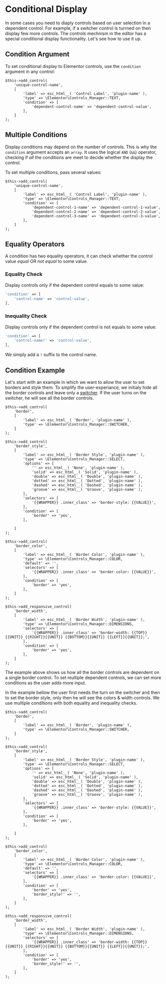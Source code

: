# Conditional Display

<Badge type="tip" vertical="top" text="Elementor Core" /> <Badge type="warning" vertical="top" text="Advanced" />

In some cases you need to diaply controls based on user selection in a dependent control. For example, if a switcher control is turrned on then display few more controls. The controls mechnism in the editor has a special conditional display functionality. Let's see how to use it up.

## Condition Argument

To set conditional display to Elementor controls, use the `condition` argument in any control:

```php{6-8}
$this->add_control(
	'unique-control-name',
	[
		'label' => esc_html__( 'Control Label', 'plugin-name' ),
		'type' => \Elementor\Controls_Manager::TEXT,
		'condition' => [
			'dependent-control-name' => 'dependent-control-value',
		],
	]
);
```

## Multiple Conditions

Display conditions may depend on the number of controls. This is why the `condition` argument accepts an `array`. It uses the logical `AND` (`&&`) operator, checking if *all* the conditions are meet to decide whether the display the control.

To set multiple conditions, pass several values:

```php{6-10}
$this->add_control(
	'unique-control-name',
	[
		'label' => esc_html__( 'Control Label', 'plugin-name' ),
		'type' => \Elementor\Controls_Manager::TEXT,
		'condition' => [
			'dependent-control-1-name' => 'dependent-control-1-value',
			'dependent-control-2-name' => 'dependent-control-2-value',
			'dependent-control-3-name' => 'dependent-control-3-value',
		],
	]
);
```

## Equality Operators

A condition has two equality operators, it can check whether the control value *equal* OR *not equal* to some value.

### Equality Check

Display controls only if the dependent control equals to some value:

```php
'condition' => [
	'control-name' => 'control-value',
],
```

### Inequality Check

Display controls only if the dependent control is not equals to some value:

```php
'condition' => [
	'control-name!' => 'control-value',
],
```

We simply add a `!` suffix to the control name.

## Condition Example

Let's start with an example in which we want to allow the user to set borders and style them. To smplify the user-experiance, we initialy hide all the border controls and leave only a [switcher](./../controls/classes/control-switcher/). If the user turns on the switcher, he will see all the border controls.

```php{2,25-27,41-43,55-57}
$this->add_control(
	'border',
	[
		'label' => esc_html__( 'Border', 'plugin-name' ),
		'type' => \Elementor\Controls_Manager::SWITCHER,
	]
);

$this->add_control(
	'border_style',
	[
		'label' => esc_html__( 'Border Style', 'plugin-name' ),
		'type' => \Elementor\Controls_Manager::SELECT,
		'options' => [
			'' => esc_html__( 'None', 'plugin-name' ),
			'solid' => esc_html__( 'Solid', 'plugin-name' ),
			'double' => esc_html__( 'Double', 'plugin-name' ),
			'dotted' => esc_html__( 'Dotted', 'plugin-name' ),
			'dashed' => esc_html__( 'Dashed', 'plugin-name' ),
			'groove' => esc_html__( 'Groove', 'plugin-name' ),
		],
		'selectors' => [
			'{{WRAPPER}} .inner_class' => 'border-style: {{VALUE}}',
		],
		'condition' => [
			'border' => 'yes',
		],

	]
);

$this->add_control(
	'border_color',
	[
		'label' => esc_html__( 'Border Color', 'plugin-name' ),
		'type' => \Elementor\Controls_Manager::COLOR,
		'default' => '',
		'selectors' => [
			'{{WRAPPER}} .inner_class' => 'border-color: {{VALUE}}',
		],
		'condition' => [
			'border' => 'yes',
		],
	]
);

$this->add_responsive_control(
	'border_width',
	[
		'label' => esc_html__( 'Border Width', 'plugin-name' ),
		'type' => \Elementor\Controls_Manager::DIMENSIONS,
		'selectors' => [
			'{{WRAPPER}} .inner_class' => 'border-width: {{TOP}}{{UNIT}} {{RIGHT}}{{UNIT}} {{BOTTOM}}{{UNIT}} {{LEFT}}{{UNIT}};',
		],
		'condition' => [
			'border' => 'yes',
		],
	]
);
```

The example above shows us how all the border controls are dependent on a single border control. To set multiple dependent controls, we can set more conditions as the user adds more input.

In the example bellow the user first needs the turn on the switcher and then to set the border style, only then he will see the colors & width controls. We use multiple conditions with both equality and inequality checks.

```php{2,25-27,41-44,56-59}
$this->add_control(
	'border',
	[
		'label' => esc_html__( 'Border', 'plugin-name' ),
		'type' => \Elementor\Controls_Manager::SWITCHER,
	]
);

$this->add_control(
	'border_style',
	[
		'label' => esc_html__( 'Border Style', 'plugin-name' ),
		'type' => \Elementor\Controls_Manager::SELECT,
		'options' => [
			'' => esc_html__( 'None', 'plugin-name' ),
			'solid' => esc_html__( 'Solid', 'plugin-name' ),
			'double' => esc_html__( 'Double', 'plugin-name' ),
			'dotted' => esc_html__( 'Dotted', 'plugin-name' ),
			'dashed' => esc_html__( 'Dashed', 'plugin-name' ),
			'groove' => esc_html__( 'Groove', 'plugin-name' ),
		],
		'selectors' => [
			'{{WRAPPER}} .inner_class' => 'border-style: {{VALUE}}',
		],
		'condition' => [
			'border' => 'yes',
		],

	]
);

$this->add_control(
	'border_color',
	[
		'label' => esc_html__( 'Border Color', 'plugin-name' ),
		'type' => \Elementor\Controls_Manager::COLOR,
		'default' => '',
		'selectors' => [
			'{{WRAPPER}} .inner_class' => 'border-color: {{VALUE}}',
		],
		'condition' => [
			'border' => 'yes',
			'border_style!' => '',
		],
	]
);

$this->add_responsive_control(
	'border_width',
	[
		'label' => esc_html__( 'Border Width', 'plugin-name' ),
		'type' => \Elementor\Controls_Manager::DIMENSIONS,
		'selectors' => [
			'{{WRAPPER}} .inner_class' => 'border-width: {{TOP}}{{UNIT}} {{RIGHT}}{{UNIT}} {{BOTTOM}}{{UNIT}} {{LEFT}}{{UNIT}};',
		],
		'condition' => [
			'border' => 'yes',
			'border_style!' => '',
		],
	]
);
```
